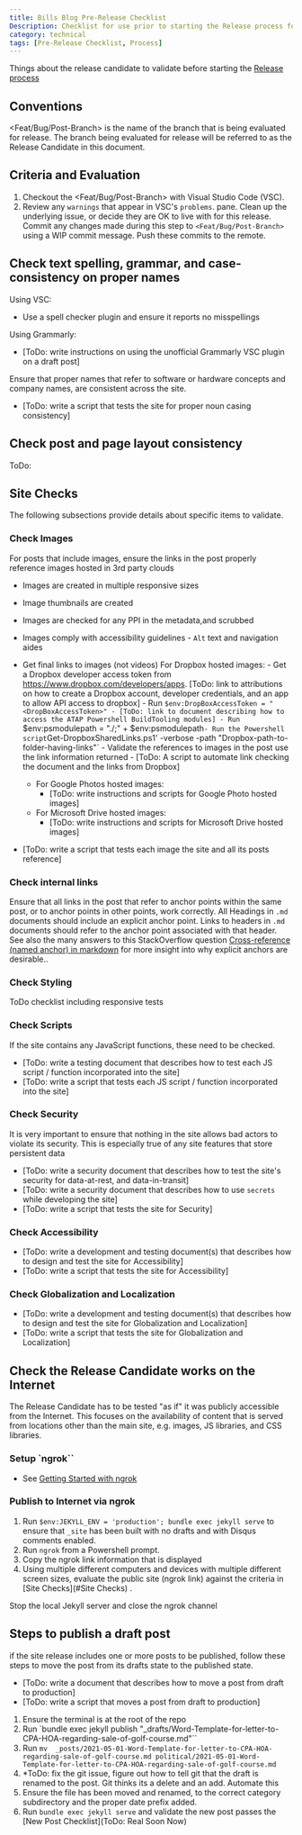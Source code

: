 ```yaml
---
title: Bills Blog Pre-Release Checklist
Description: Checklist for use prior to starting the Release process for <Post/Bug/Feat> release
category: technical
tags: [Pre-Release Checklist, Process]
---
```


Things about the release candidate to validate before starting the [Release process](bills-blog-release-process.md)
## Conventions

<Feat/Bug/Post-Branch> is the name of the branch that is being evaluated for release. The branch being evaluated for release will be referred to as the Release Candidate in this document.

## Criteria and Evaluation 

1. Checkout the <Feat/Bug/Post-Branch> with Visual Studio Code (VSC).
1. Review any `warnings` that appear in VSC's `problems`. pane. Clean up the underlying issue, or decide they are OK to live with for this release. Commit any changes made during this step to `<Feat/Bug/Post-Branch>` using a WIP  commit message. Push these commits to the remote.

## Check text spelling, grammar, and case-consistency on proper names 

Using VSC:
  - Use a spell checker plugin and ensure it reports no misspellings
  
Using Grammarly:
  -  [ToDo: write instructions on using the unofficial Grammarly VSC plugin on a draft post]
  
Ensure that proper names that refer to software or hardware concepts and company names, are consistent across the site.
  - [ToDo: write a script that tests the site for proper noun casing consistency]

## Check post and page layout consistency

ToDo: 

## <a name="Site Checks"></a>Site Checks

The following subsections provide details about specific items to validate.

### Check Images

For posts that include images, ensure the links in the post properly reference images hosted in 3rd party clouds
- Images are created in multiple responsive sizes
- Image thumbnails are created
- Images are checked for any PPI in the metadata,and scrubbed
- Images comply with accessibility guidelines - `Alt` text and navigation aides
- Get final links to images (not videos)
    For Dropbox hosted images:
      - Get a Dropbox developer access token from https://www.dropbox.com/developers/apps. [ToDo: link to attributions on how to create a Dropbox account, developer credentials, and an app to allow API access to dropbox]
      - Run `$env:DropBoxAccessToken = "<DropBoxAccessToken>"
      - [ToDo: link to document describing how to access the ATAP Powershell BuildTooling modules]
      - Run `$env:psmodulepath = "./;" + $env:psmodulepath`
      - Run the Powershell script `Get-DropboxSharedLinks.ps1' -verbose -path "Dropbox-path-to-folder-having-links"`
      - Validate the references to images in the post use the link information returned 
      - [ToDo: A script to automate link checking the document and the links from Dropbox]
    - For Google Photos hosted images:
      - [ToDo: write instructions and scripts for Google Photo hosted images]
    - For Microsoft Drive hosted images:
      - [ToDo: write instructions and scripts for Microsoft Drive hosted images]

- [ToDo: write a script that tests each image the site and all its posts reference]


### Check internal links

Ensure that all links in the post that refer to anchor points within the same post, or to anchor points in other points, work correctly. All Headings in `.md` documents should include an explicit anchor point. Links to headers in `.md` documents should refer to the anchor point associated with that header. See also the many answers to this StackOverflow question [Cross-reference (named anchor) in markdown](https://stackoverflow.com/questions/5319754/cross-reference-named-anchor-in-markdown) for more insight into why explicit anchors are desirable..


### Check Styling

ToDo checklist including responsive tests

### Check Scripts

If the site contains any JavaScript functions, these need to be checked.

  - [ToDo: write a testing document that describes how to test each JS script / function incorporated into the site]
  - [ToDo: write a script that tests each JS script / function incorporated into the site]

### Check Security

It is very important to ensure that nothing in the site allows bad actors to violate its security. This is especially true of any site features that store persistent data

  - [ToDo: write a security document that describes how to test the site's security for data-at-rest, and data-in-transit]
  - [ToDo: write a security document that describes how to use `secrets` while developing the site]
  - [ToDo: write a script that tests the site for Security]

### Check Accessibility 

  - [ToDo: write a development and testing document(s) that describes how to design and test the site for Accessibility]
  - [ToDo: write a script that tests the site for Accessibility]

### Check Globalization and Localization

  - [ToDo: write a development and testing document(s) that describes how to design and test the site for Globalization and Localization]
  - [ToDo: write a script that tests the site for Globalization and Localization]

## Check the Release Candidate works on the Internet

The Release Candidate has to be tested "as if" it was publicly accessible from the Internet. This focuses on the availability of content that is served from locations other than the main site, e.g. images, JS libraries, and CSS libraries.

### Setup `ngrok``

 - See [Getting Started with ngrok](https://dashboard.ngrok.com/get-started/setup)

### Publish to Internet via ngrok

1. Run `$env:JEKYLL_ENV = 'production'; bundle exec jekyll serve` to ensure that `_site` has been built with no drafts and with Disqus comments enabled.
1. Run `ngrok` from a Powershell prompt.
1. Copy the ngrok link information that is displayed
1. Using multiple different computers and devices with multiple different screen sizes, evaluate the public site (ngrok link) against the criteria in [Site Checks](#Site Checks) .

Stop the local Jekyll server and close the ngrok channel

## Steps to publish a draft post

if the site release includes one or more posts to be published, follow these steps to move the post from its drafts state to the published state.

  - [ToDo: write a document that describes how to move a post from draft to production]
  - [ToDo: write a script that moves a post from draft to production]
1. Ensure the terminal is at the root of the repo
1. Run `bundle exec jekyll publish "_drafts/Word-Template-for-letter-to-CPA-HOA-regarding-sale-of-golf-course.md"``
1. Run `mv  _posts/2021-05-01-Word-Template-for-letter-to-CPA-HOA-regarding-sale-of-golf-course.md political/2021-05-01-Word-Template-for-letter-to-CPA-HOA-regarding-sale-of-golf-course.md`
1. *ToDo: fix the git issue, figure out how to tell git that the draft is renamed to the post. Git thinks its a delete and an add. Automate this 
1. Ensure the file has been moved and renamed, to the correct category subdirectory and the proper date prefix added.
1. Run `bundle exec jekyll serve` and validate the new post passes the [New Post Checklist](ToDo: Real Soon Now)


